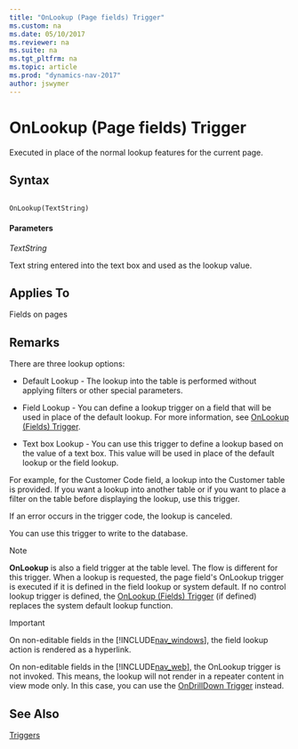 ```yaml
---
title: "OnLookup (Page fields) Trigger"
ms.custom: na
ms.date: 05/10/2017
ms.reviewer: na
ms.suite: na
ms.tgt_pltfrm: na
ms.topic: article
ms.prod: "dynamics-nav-2017"
author: jswymer
---
```

# OnLookup (Page fields) Trigger
Executed in place of the normal lookup features for the current page.  
  
## Syntax  
  
```  
  
OnLookup(TextString)  
```  
  
#### Parameters  
 *TextString*  
  
 Text string entered into the text box and used as the lookup value.  
  
## Applies To  
 Fields on pages  
  
## Remarks  
 There are three lookup options:  
  
-   Default Lookup - The lookup into the table is performed without applying filters or other special parameters.  
  
-   Field Lookup - You can define a lookup trigger on a field that will be used in place of the default lookup. For more information, see [OnLookup \(Fields\) Trigger](OnLookup--Fields--Trigger.md).  
  
-   Text box Lookup - You can use this trigger to define a lookup based on the value of a text box. This value will be used in place of the default lookup or the field lookup.  
  
 For example, for the Customer Code field, a lookup into the Customer table is provided. If you want a lookup into another table or if you want to place a filter on the table before displaying the lookup, use this trigger.  
  
 If an error occurs in the trigger code, the lookup is canceled.  
  
 You can use this trigger to write to the database.  
  
> [!NOTE]  
>  **OnLookup** is also a field trigger at the table level. The flow is different for this trigger. When a lookup is requested, the page field's OnLookup trigger is executed if it is defined in the field lookup or system default. If no control lookup trigger is defined, the [OnLookup \(Fields\) Trigger](OnLookup--Fields--Trigger.md) \(if defined\) replaces the system default lookup function. 

> [!IMPORTANT]  
> On non-editable fields in the [!INCLUDE[nav_windows](includes/nav_windows_md.md)], the field lookup action is rendered as a hyperlink.
>
> On non-editable fields in the [!INCLUDE[nav_web](includes/nav_web_md.md)], the OnLookup trigger is not invoked. This means, the lookup will not render in a repeater content in view mode only. In this case, you can use the [OnDrillDown Trigger](OnDrillDown-Trigger.md) instead.   
  
## See Also  
 [Triggers](Triggers.md)